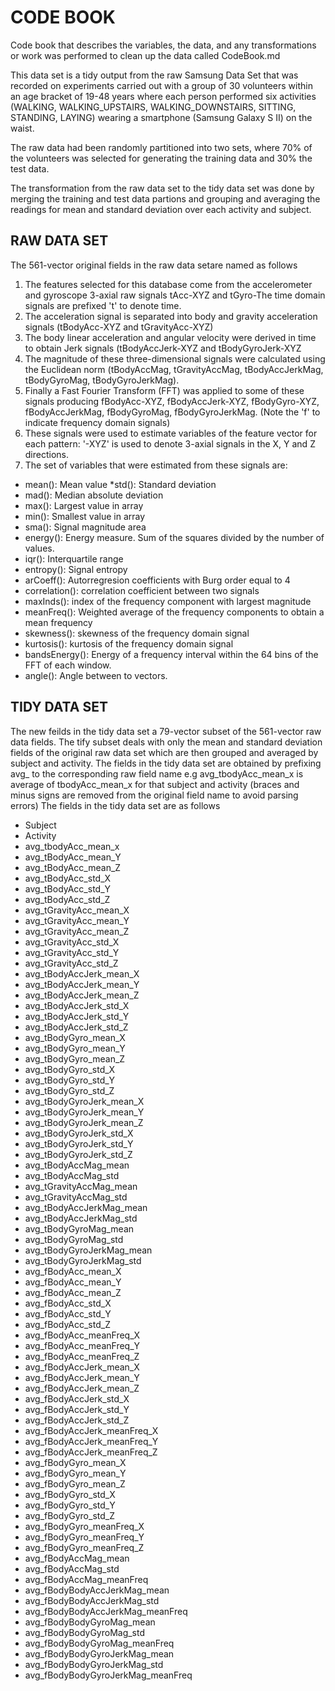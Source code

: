 
# CODE BOOK
Code book that describes the variables, the data, and any transformations or work was performed to clean up the data called CodeBook.md

This data set is a tidy output from the raw Samsung Data Set that was recorded on experiments carried out with a group of 30 volunteers within an age bracket of 19-48 years where each person performed six activities (WALKING, WALKING_UPSTAIRS, WALKING_DOWNSTAIRS, SITTING, STANDING, LAYING) wearing a smartphone (Samsung Galaxy S II) on the waist. 

The raw data had been randomly partitioned into two sets, where 70% of the volunteers was selected for generating the training data and 30% the test data.  

The transformation from the raw data set to the tidy data set was done by merging the training and test data partions and grouping and averaging the readings for mean and standard deviation over each activity and subject.

## RAW DATA SET
 The 561-vector original fields in the raw data setare named as follows

1. The features selected for this database  come from the accelerometer and gyroscope 3-axial raw signals tAcc-XYZ and tGyro-The time domain signals are prefixed 't' to denote time.
2. The acceleration signal is separated into body and gravity acceleration signals (tBodyAcc-XYZ and tGravityAcc-XYZ) 
3. The body linear acceleration and angular velocity were derived in time to obtain Jerk signals (tBodyAccJerk-XYZ and tBodyGyroJerk-XYZ
4. The magnitude of these three-dimensional signals were calculated using the Euclidean norm (tBodyAccMag, tGravityAccMag, tBodyAccJerkMag, tBodyGyroMag, tBodyGyroJerkMag). 
5. Finally a Fast Fourier Transform (FFT) was applied to some of these signals producing fBodyAcc-XYZ, fBodyAccJerk-XYZ, fBodyGyro-XYZ, fBodyAccJerkMag, fBodyGyroMag, fBodyGyroJerkMag. (Note the 'f' to indicate frequency domain signals)
6. These signals were used to estimate variables of the feature vector for each pattern:  '-XYZ' is used to denote 3-axial signals in the X, Y and Z directions.
7. The set of variables that were estimated from these signals are: 

* mean(): Mean value
*std(): Standard deviation
* mad(): Median absolute deviation 
* max(): Largest value in array
* min(): Smallest value in array
* sma(): Signal magnitude area
* energy(): Energy measure. Sum of the squares divided by the number of values. 
* iqr(): Interquartile range 
* entropy(): Signal entropy
* arCoeff(): Autorregresion coefficients with Burg order equal to 4
* correlation(): correlation coefficient between two signals
* maxInds(): index of the frequency component with largest magnitude
* meanFreq(): Weighted average of the frequency components to obtain a mean frequency
* skewness(): skewness of the frequency domain signal 
* kurtosis(): kurtosis of the frequency domain signal 
* bandsEnergy(): Energy of a frequency interval within the 64 bins of the FFT of each window.
* angle(): Angle between to vectors.


## TIDY DATA SET
The new feilds in the tidy data set a 79-vector subset of the 561-vector raw data fields. The tify subset deals with only the mean and standard deviation fields of the original raw data set which are then grouped and averaged by subject and activity. The fields in the tidy data set are obtained by prefixing avg_  to the corresponding raw field name e.g avg_tbodyAcc_mean_x is average of tbodyAcc_mean_x for that subject and activity (braces and minus signs are removed from the original field name to avoid parsing errors)
The fields in the tidy data set are as follows

* Subject                           
* Activity                          
* avg_tbodyAcc_mean_x              
* avg_tBodyAcc_mean_Y               
* avg_tBodyAcc_mean_Z               
* avg_tBodyAcc_std_X               
* avg_tBodyAcc_std_Y                
* avg_tBodyAcc_std_Z                
* avg_tGravityAcc_mean_X           
* avg_tGravityAcc_mean_Y            
* avg_tGravityAcc_mean_Z            
* avg_tGravityAcc_std_X            
* avg_tGravityAcc_std_Y             
* avg_tGravityAcc_std_Z             
* avg_tBodyAccJerk_mean_X          
* avg_tBodyAccJerk_mean_Y           
* avg_tBodyAccJerk_mean_Z           
* avg_tBodyAccJerk_std_X           
* avg_tBodyAccJerk_std_Y            
* avg_tBodyAccJerk_std_Z            
* avg_tBodyGyro_mean_X             
* avg_tBodyGyro_mean_Y             
* avg_tBodyGyro_mean_Z              
* avg_tBodyGyro_std_X              
* avg_tBodyGyro_std_Y               
* avg_tBodyGyro_std_Z               
* avg_tBodyGyroJerk_mean_X         
* avg_tBodyGyroJerk_mean_Y          
* avg_tBodyGyroJerk_mean_Z          
* avg_tBodyGyroJerk_std_X          
* avg_tBodyGyroJerk_std_Y           
* avg_tBodyGyroJerk_std_Z           
* avg_tBodyAccMag_mean             
* avg_tBodyAccMag_std               
* avg_tGravityAccMag_mean           
* avg_tGravityAccMag_std           
* avg_tBodyAccJerkMag_mean          
* avg_tBodyAccJerkMag_std           
* avg_tBodyGyroMag_mean            
* avg_tBodyGyroMag_std              
* avg_tBodyGyroJerkMag_mean         
* avg_tBodyGyroJerkMag_std         
* avg_fBodyAcc_mean_X               
* avg_fBodyAcc_mean_Y               
* avg_fBodyAcc_mean_Z              
* avg_fBodyAcc_std_X                
* avg_fBodyAcc_std_Y                
* avg_fBodyAcc_std_Z               
* avg_fBodyAcc_meanFreq_X           
* avg_fBodyAcc_meanFreq_Y           
* avg_fBodyAcc_meanFreq_Z          
* avg_fBodyAccJerk_mean_X           
* avg_fBodyAccJerk_mean_Y           
* avg_fBodyAccJerk_mean_Z          
* avg_fBodyAccJerk_std_X            
* avg_fBodyAccJerk_std_Y            
* avg_fBodyAccJerk_std_Z           
* avg_fBodyAccJerk_meanFreq_X       
* avg_fBodyAccJerk_meanFreq_Y       
* avg_fBodyAccJerk_meanFreq_Z      
* avg_fBodyGyro_mean_X              
* avg_fBodyGyro_mean_Y              
* avg_fBodyGyro_mean_Z             
* avg_fBodyGyro_std_X               
* avg_fBodyGyro_std_Y               
* avg_fBodyGyro_std_Z              
* avg_fBodyGyro_meanFreq_X          
* avg_fBodyGyro_meanFreq_Y          
* avg_fBodyGyro_meanFreq_Z         
* avg_fBodyAccMag_mean              
* avg_fBodyAccMag_std               
* avg_fBodyAccMag_meanFreq         
* avg_fBodyBodyAccJerkMag_mean      
* avg_fBodyBodyAccJerkMag_std       
* avg_fBodyBodyAccJerkMag_meanFreq 
* avg_fBodyBodyGyroMag_mean         
* avg_fBodyBodyGyroMag_std          
* avg_fBodyBodyGyroMag_meanFreq    
* avg_fBodyBodyGyroJerkMag_mean     
* avg_fBodyBodyGyroJerkMag_std      
* avg_fBodyBodyGyroJerkMag_meanFreq